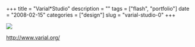 +++
title = "Varial*Studio"
description = ""
tags = ["flash", "portfolio"]
date = "2008-02-15"
categories = ["design"]
slug = "varial-studio-0"
+++


 

  <div id="screens-thumbs" class="clearfix">
    <div class="txt-center" id="design-submission"><a href="http://www.varial.org/"><img id='bluga-thumbnail-940' class='bluga-thumbnail large' src='//media.konigi.com/bluga/
wt47f279e3530d4_0.jpg'/></a></div>  
  </div>   
<p><a href="http://www.varial.org/">http://www.varial.org/</a></p>




